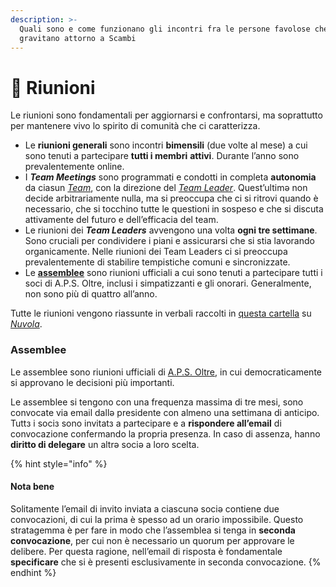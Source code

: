 ```yaml
---
description: >-
  Quali sono e come funzionano gli incontri fra le persone favolose che
  gravitano attorno a Scambi
---
```


# 💆 Riunioni

Le riunioni sono fondamentali per aggiornarsi e confrontarsi, ma soprattutto per mantenere vivo lo spirito di comunità che ci caratterizza.

* Le **riunioni generali** sono incontri **bimensili** (due volte al mese) a cui sono tenuti a partecipare **tutti i membri** **attivi**. Durante l’anno sono prevalentemente online.
* I _**Team Meetings**_ sono programmati e condotti in completa **autonomia** da ciasun [_Team_](<../README (1).md>), con la direzione del [_Team Leader_](teams/team-leaders.md). Quest’ultimə non decide arbitrariamente nulla, ma si preoccupa che ci si ritrovi quando è necessario, che si tocchino tutte le questioni in sospeso e che si discuta attivamente del futuro e dell’efficacia del team.
* Le riunioni dei _**Team Leaders**_ avvengono una volta **ogni tre settimane**. Sono cruciali per condividere i piani e assicurarsi che si stia lavorando organicamente. Nelle riunioni dei Team Leaders ci si preoccupa prevalentemente di stabilire tempistiche comuni e sincronizzate.
* Le [**assemblee**](riunioni.md#assemblee) sono riunioni ufficiali a cui sono tenuti a partecipare tutti i soci di A.P.S. Oltre, inclusi i simpatizzanti e gli onorari. Generalmente, non sono più di quattro all’anno.

Tutte le riunioni vengono riassunte in verbali raccolti in [questa cartella](https://nuvola.scambi.org/f/1114) su [_Nuvola_](piattaforme-e-strumenti/).

### Assemblee

Le assemblee sono riunioni ufficiali di [A.P.S. Oltre](../associazione/), in cui democraticamente si approvano le decisioni più importanti.&#x20;

Le assemblee si tengono con una frequenza massima di tre mesi, sono convocate via email dallə presidente con almeno una settimana di anticipo. Tuttз i sociз sono invitatз a partecipare e a **rispondere all’email** di convocazione confermando la propria presenza. In caso di assenza, hanno **diritto di delegare** un altrə sociə a loro scelta.

{% hint style="info" %}
#### Nota bene

Solitamente l’email di invito inviata a ciascunə sociə contiene due convocazioni, di cui la prima è spesso ad un orario impossibile. Questo stratagemma è per fare in modo che l’assemblea si tenga in **seconda convocazione**, per cui non è necessario un quorum per approvare le delibere. Per questa ragione, nell’email di risposta è fondamentale **specificare** che si è presenti esclusivamente in seconda convocazione.
{% endhint %}
